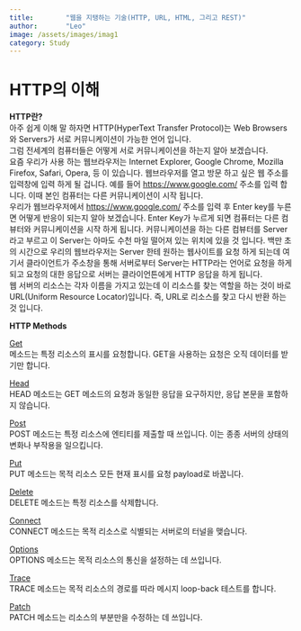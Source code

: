 ```yaml
---
title:        "웹을 지탱하는 기술(HTTP, URL, HTML, 그리고 REST)"
author:       "Leo"
image: /assets/images/imag1
category: Study
---
```

# HTTP의 이해


<strong>HTTP란?</strong><br>
아주 쉽게 이해 말 하자면 HTTP(HyperText Transfer Protocol)는 Web Browsers와 Servers가 서로 커뮤니케이션이 가능한 언어 입니다. <br>
그럼 전세계의 컴퓨터들은 어떻게 서로 커뮤니케이션을 하는지 알아 보겠습니다. <br>
요즘 우리가 사용 하는 웹브라우저는 Internet Explorer, Google Chrome, Mozilla Firefox, Safari, Opera, 등 이 있습니다. 웹브라우저를 열고 방문 하고 싶은 웹 주소를 입력창에 입력 하게 될 겁니다. 예를 들어 https://www.google.com/ 주소를 입력 합니다. 이때 본인 컴퓨터는 다른 커뮤니케이션이 시작 됩니다. <br>
우리가 웹브라우저에서 https://www.google.com/ 주소를 입력 후 Enter key를 누른면 어떻게 반응이 되는지 알아 보겠습니다. Enter Key가 누르게 되면 컴퓨터는 다른 컴뷰터와 커뮤니케이션을 시작 하게 됩니다. 커뮤니케이션을 하는 다른 컴뷰터를 Server라고 부르고 이 Server는 아마도 수천 마일 떨어져 있는 위치에 있을 것 입니다. 백만 초의 시간으로 우리의 웹브라우저는 Server 한테 원하는 웹사이트를 요청 하게 되는데 여기서 클라이언트가 주소창을 통해 서버로부터 Server는 HTTP라는 언어로 요청을 하게 되고 요청의 대한 응답으로 서버는 클라이언튼에게 HTTP 응답을 하게 됩니다. <br>
웹 서버의 리소스는 각자 이름을 가지고 있는데 이 리소스를 찾는 역할을 하는 것이 바로URL(Uniform Resource Locator)입니다. 즉, URL로 리소스를 찾고 다시 반환 하는 것 입니다.  

<!-- <img src="/assets/images/url.png"> <br>


<img src="/assets/images/http.png"> <br> -->

<strong>HTTP Methods</strong><br>

<ins>Get</ins> <br>
메소드는 특정 리소스의 표시를 요청합니다. GET을 사용하는 요청은 오직 데이터를 받기만 합니다.

<ins>Head</ins><br>
HEAD 메소드는 GET 메소드의 요청과 동일한 응답을 요구하지만, 응답 본문을 포함하지 않습니다.

<ins>Post</ins><br>
POST 메소드는 특정 리소스에 엔티티를 제출할 때 쓰입니다. 이는 종종 서버의 상태의 변화나 부작용을 일으킵니다.

<ins>Put</ins><br>
PUT 메소드는 목적 리소스 모든 현재 표시를 요청 payload로 바꿉니다.

<ins>Delete</ins><br>
DELETE 메소드는 특정 리소스를 삭제합니다.

<ins>Connect</ins><br>
CONNECT 메소드는 목적 리소스로 식별되는 서버로의 터널을 맺습니다.

<ins>Options</ins><br>
OPTIONS 메소드는 목적 리소스의 통신을 설정하는 데 쓰입니다.

<ins>Trace</ins><br>
TRACE 메소드는 목적 리소스의 경로를 따라 메시지 loop-back 테스트를 합니다.

<ins>Patch</ins><br>
PATCH 메소드는 리소스의 부분만을 수정하는 데 쓰입니다.
